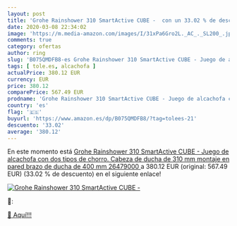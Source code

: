 ```yaml
---
layout: post
title: 'Grohe Rainshower 310 SmartActive CUBE -  con un 33.02 % de descuento'
date: 2020-03-08 22:34:02
image: 'https://m.media-amazon.com/images/I/31xPa6Gro2L._AC_._SL200_.jpg'
comments: true
category: ofertas
author: ring
slug: 'B075QMDFB8-es Grohe Rainshower 310 SmartActive CUBE - Juego de alcachofa...'
tags: [ tole.es, alcachofa ]
actualPrice: 380.12 EUR
currency: EUR
price: 380.12
comparePrice: 567.49 EUR
prodname: 'Grohe Rainshower 310 SmartActive CUBE - Juego de alcachofa con dos tipos de chorro. Cabeza de ducha de 310 mm  montaje en pared  brazo de ducha de 400 mm  26479000 '
country: 'es'
flag: '🇪🇸'
buyurl: 'https://www.amazon.es/dp/B075QMDFB8/?tag=tolees-21'
descuento: '33.02'
average: '380.12'
---
```


En este momento está [Grohe Rainshower 310 SmartActive CUBE - Juego de alcachofa con dos tipos de chorro. Cabeza de ducha de 310 mm  montaje en pared  brazo de ducha de 400 mm  26479000 ](https://www.amazon.es/dp/B075QMDFB8/?tag=tolees-21) a 380.12 EUR (original: 567.49 EUR) (33.02 %  de descuento) en el siguiente enlace!

[![Grohe Rainshower 310 SmartActive CUBE - ](https://m.media-amazon.com/images/I/31xPa6Gro2L._AC_._SL200_.jpg)](https://www.amazon.es/dp/B075QMDFB8/?tag=tolees-21)

🔎:


[🛒 Aquí!!!](https://www.amazon.es/dp/B075QMDFB8/?tag=tolees-21)
